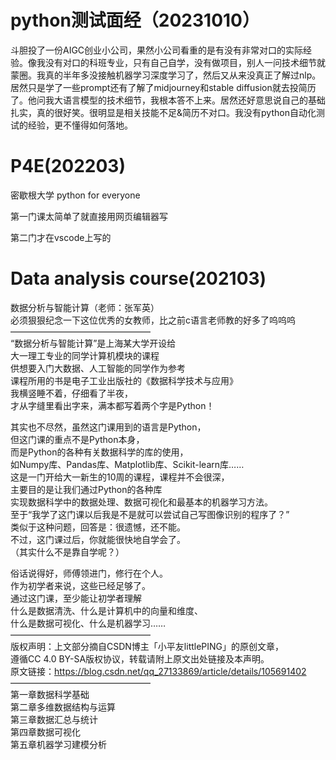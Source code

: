 # python测试面经（20231010）
斗胆投了一份AIGC创业小公司，果然小公司看重的是有没有非常对口的实际经验。像我没有对口的科班专业，只有自己自学，没有做项目，别人一问技术细节就蒙圈。我真的半年多没接触机器学习深度学习了，然后又从来没真正了解过nlp。居然只是学了一些prompt还有了解了midjourney和stable diffusion就去投简历了。他问我大语言模型的技术细节，我根本答不上来。居然还好意思说自己的基础扎实，真的很好笑。很明显是相关技能不足&简历不对口。我没有python自动化测试的经验，更不懂得如何落地。

# P4E(202203)
密歇根大学 python for everyone

第一门课太简单了就直接用网页编辑器写

第二门才在vscode上写的
# Data analysis course(202103)
数据分析与智能计算（老师：张军英）  
必须狠狠纪念一下这位优秀的女教师，比之前c语言老师教的好多了呜呜呜  
————————————————  
“数据分析与智能计算”是上海某大学开设给  
大一理工专业的同学计算机模块的课程  
供想要入门大数据、人工智能的同学作为参考  
课程所用的书是电子工业出版社的《数据科学技术与应用》  
我横竖睡不着，仔细看了半夜，  
才从字缝里看出字来，满本都写着两个字是Python！  
  
其实也不尽然，虽然这门课用到的语言是Python，  
但这门课的重点不是Python本身，  
而是Python的各种有关数据科学的库的使用，  
如Numpy库、Pandas库、Matplotlib库、Scikit-learn库……  
这是一门开给大一新生的10周的课程，课程并不会很深，  
主要目的是让我们通过Python的各种库  
实现数据科学中的数据处理、数据可视化和最基本的机器学习方法。  
至于“我学了这门课以后我是不是就可以尝试自己写图像识别的程序了？”  
类似于这种问题，回答是：很遗憾，还不能。  
不过，这门课过后，你就能很快地自学会了。  
（其实什么不是靠自学呢？）  
   
俗话说得好，师傅领进门，修行在个人。  
作为初学者来说，这些已经足够了。  
通过这门课，至少能让初学者理解  
什么是数据清洗、什么是计算机中的向量和维度、  
什么是数据可视化、什么是机器学习……  
————————————————  
版权声明：上文部分摘自CSDN博主「小平友littlePING」的原创文章，  
遵循CC 4.0 BY-SA版权协议，转载请附上原文出处链接及本声明。  
原文链接：https://blog.csdn.net/qq_27133869/article/details/105691402  
————————————————  
第一章数据科学基础  
第二章多维数据结构与运算  
第三章数据汇总与统计  
第四章数据可视化  
第五章机器学习建模分析  
